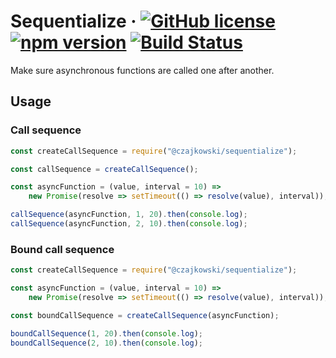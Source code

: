 # Sequentialize &middot; [![GitHub license](https://img.shields.io/badge/license-MIT-blue.svg)](https://github.com/czajkowski/sequentialize/blob/master/LICENSE) [![npm version](https://img.shields.io/npm/v/sequentialize.svg?style=flat)](https://www.npmjs.com/package/sequentialize) [![Build Status](https://travis-ci.org/czajkowski/sequentialize.svg?branch=master)](https://travis-ci.org/czajkowski/sequentialize.svg?branch=master)

Make sure asynchronous functions are called one after another.

## Usage

### Call sequence

```javascript
const createCallSequence = require("@czajkowski/sequentialize");

const callSequence = createCallSequence();

const asyncFunction = (value, interval = 10) =>
    new Promise(resolve => setTimeout(() => resolve(value), interval));

callSequence(asyncFunction, 1, 20).then(console.log);
callSequence(asyncFunction, 2, 10).then(console.log);
```

### Bound call sequence

```javascript
const createCallSequence = require("@czajkowski/sequentialize");

const asyncFunction = (value, interval = 10) =>
    new Promise(resolve => setTimeout(() => resolve(value), interval));

const boundCallSequence = createCallSequence(asyncFunction);

boundCallSequence(1, 20).then(console.log);
boundCallSequence(2, 10).then(console.log);
```
